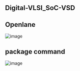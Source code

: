 ## Digital-VLSI_SoC-VSD
## Openlane

![image](https://github.com/joses-bot/jose_vdiasat_workshop/assets/83429049/b6fb7ec7-8a1f-4fa8-a01a-fdc7d7176bda)

## package command

![image](https://github.com/joses-bot/https-github.com-joses-bot-Digital-VLSI-SoC-design-and-planning/assets/83429049/d9057f8a-8e40-4e00-aeb1-0f19f5176c26)

